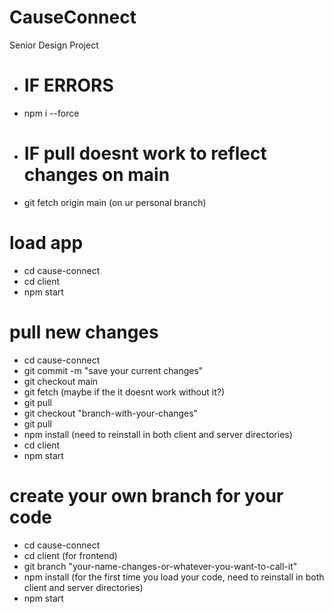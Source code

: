 # CauseConnect
Senior Design Project

- # IF ERRORS
- npm i --force

- # IF pull doesnt work to reflect changes on main
- git fetch origin main (on ur personal branch)

# load app
- cd cause-connect
- cd client
- npm start

# pull new changes
- cd cause-connect
- git commit -m "save your current changes"
- git checkout main
- git fetch (maybe if the it doesnt work without it?)
- git pull
- git checkout "branch-with-your-changes"
- git pull
- npm install (need to reinstall in both client and server directories)
- cd client
- npm start

# create your own branch for your code
- cd cause-connect
- cd client (for frontend)
- git branch "your-name-changes-or-whatever-you-want-to-call-it"
- npm install (for the first time you load your code, need to reinstall in both client and server directories)
- npm start
